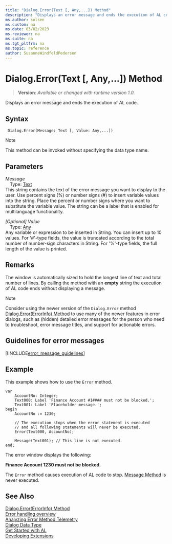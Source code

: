 ```yaml
---
title: "Dialog.Error(Text [, Any,...]) Method"
description: "Displays an error message and ends the execution of AL code."
ms.author: solsen
ms.custom: na
ms.date: 03/02/2023
ms.reviewer: na
ms.suite: na
ms.tgt_pltfrm: na
ms.topic: reference
author: SusanneWindfeldPedersen
---
```

[//]: # (START>DO_NOT_EDIT)
[//]: # (IMPORTANT:Do not edit any of the content between here and the END>DO_NOT_EDIT.)
[//]: # (Any modifications should be made in the .xml files in the ModernDev repo.)
# Dialog.Error(Text [, Any,...]) Method
> **Version**: _Available or changed with runtime version 1.0._

Displays an error message and ends the execution of AL code.


## Syntax
```AL
 Dialog.Error(Message: Text [, Value: Any,...])
```
> [!NOTE]
> This method can be invoked without specifying the data type name.
## Parameters
*Message*  
&emsp;Type: [Text](../text/text-data-type.md)  
This string contains the text of the error message you want to display to the user. Use percent signs (%) or number signs (#) to insert variable values into the string. Place the percent or number signs where you want to substitute the variable value. The string can be a label that is enabled for multilanguage functionality.  

*[Optional] Value*  
&emsp;Type: [Any](../any/any-data-type.md)  
Any variable or expression to be inserted in String. You can insert up to 10 values. For '#'-type fields, the value is truncated according to the total number of number-sign characters in String. For '%'-type fields, the full length of the value is printed.  



[//]: # (IMPORTANT: END>DO_NOT_EDIT)
## Remarks  

The window is automatically sized to hold the longest line of text and total number of lines. By calling the method with an **empty** string the execution of AL code ends without displaying a message. 

> [!NOTE]
> Consider using the newer version of the `Dialog.Error` method [Dialog.Error(ErrorInfo) Method](dialog-error-errorinfo-method.md) to use many of the newer features in error dialogs, such as (hidden) detailed error messages for the person who need to troubleshoot, error message titles, and support for actionable errors.

## Guidelines for error messages

[!INCLUDE[error_message_guidelines](../../includes/include-error-message-guidelines.md)]

## Example  

This example shows how to use the `Error` method. 
 
```al
var
    AccountNo: Integer;
    Text000: Label 'Finance Account #1#### must not be blocked.';
    Text001: Label 'Placeholder message.';   
begin 
    AccountNo := 1230;  

    // The execution stops when the error statement is executed  
    // and all following statements will never be executed.  
    Error(Text000, AccountNo);  

    Message(Text001); // This line is not executed.  
end;
```  

The error window displays the following:  

**Finance Account 1230 must not be blocked.**  

The `Error` method causes execution of AL code to stop. [Message Method](../../methods-auto/dialog/dialog-message-method.md) is never executed.  

## See Also
[Dialog.Error(ErrorInfo) Method](dialog-error-errorinfo-method.md)   
[Error handling overview](../../devenv-al-error-handling.md)  
[Analyzing Error Method Telemetry](../../../administration/telemetry-error-method-trace.md)   
[Dialog Data Type](dialog-data-type.md)  
[Get Started with AL](../../devenv-get-started.md)  
[Developing Extensions](../../devenv-dev-overview.md)  
